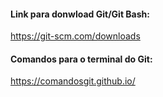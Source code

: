 #### Link para donwload Git/Git Bash:

https://git-scm.com/downloads

#### Comandos para o terminal do Git: 

https://comandosgit.github.io/

